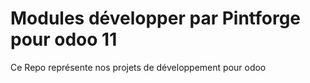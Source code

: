 # Modules développer par Pintforge pour odoo 11
Ce Repo représente nos projets de développement pour odoo 
